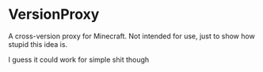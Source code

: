 # VersionProxy

A cross-version proxy for Minecraft. Not intended for use, just to show how stupid this idea is.

I guess it could work for simple shit though